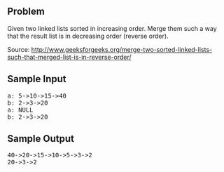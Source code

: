 Problem
-------
Given two linked lists sorted in increasing order. Merge them such a way that the result list is in decreasing order (reverse order).

Source: http://www.geeksforgeeks.org/merge-two-sorted-linked-lists-such-that-merged-list-is-in-reverse-order/

Sample Input
-----------
<pre>
a: 5->10->15->40
b: 2->3->20
a: NULL
b: 2->3->20
</pre>

Sample Output
-------------
<pre>
40->20->15->10->5->3->2
20->3->2
</pre>

